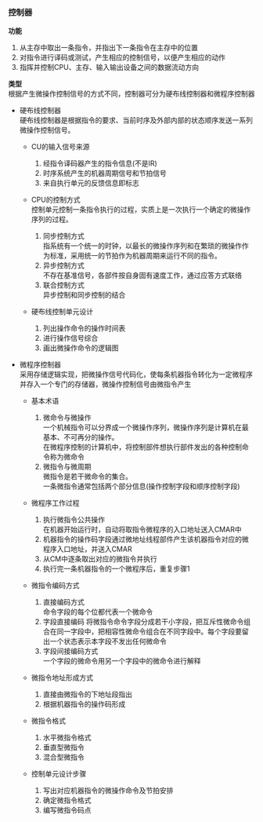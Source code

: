 ### 控制器
**功能**  
1. 从主存中取出一条指令，并指出下一条指令在主存中的位置
2. 对指令进行译码或测试，产生相应的控制信号，以便产生相应的动作
3. 指挥并控制CPU、主存、输入输出设备之间的数据流动方向


**类型**  
根据产生微操作控制信号的方式不同，控制器可分为硬布线控制器和微程序控制器
- 硬布线控制器  
硬布线控制器是根据指令的要求、当前时序及外部内部的状态顺序发送一系列微操作控制信号。
  - CU的输入信号来源  
      1. 经指令译码器产生的指令信息(不是IR)
      2. 时序系统产生的机器周期信号和节拍信号
      3. 来自执行单元的反馈信息即标志

  - CPU的控制方式  
  控制单元控制一条指令执行的过程，实质上是一次执行一个确定的微操作序列的过程。
      1. 同步控制方式  
      指系统有一个统一的时钟，以最长的微操作序列和在繁琐的微操作作为标准，采用统一的节拍作为机器周期来运行不同的指令。
      2. 异步控制方式  
      不存在基准信号，各部件按自身固有速度工作，通过应答方式联络
      3. 联合控制方式  
      异步控制和同步控制的结合

  - 硬布线控制单元设计  
      1. 列出操作命令的操作时间表
      2. 进行操作信号综合
      3. 画出微操作命令的逻辑图


- 微程序控制器  
采用存储逻辑实现，把微操作信号代码化，使每条机器指令转化为一定微程序并存入一个专门的存储器，微操作控制信号由微指令产生  
  - 基本术语  
      1. 微命令与微操作  
      一个机械指令可以分界成一个微操作序列，微操作序列是计算机在最基本、不可再分的操作。  
      在微程序控制的计算机中，将控制部件想执行部件发出的各种控制命令称为微命令
      2. 微指令与微周期  
      微指令是若干微命令的集合。  
      一条微指令通常包括两个部分信息(操作控制字段和顺序控制字段)


  - 微程序工作过程
    1. 执行微指令公共操作  
    在机器开始运行时，自动将取指令微程序的入口地址送入CMAR中  
    2. 机器指令的操作码字段通过微地址线程部件产生该机器指令对应的微程序入口地址，并送入CMAR
    3. 从CM中逐条取出对应的微指令并执行
    4. 执行完一条机器指令的一个微程序后，重复步骤1  

  - 微指令编码方式
    1. 直接编码方式  
    命令字段的每个位都代表一个微命令
    2. 字段直接编码
    将微指令命令字段分成若干小字段，把互斥性微命令组合在同一字段中，把相容性微命令组合在不同字段中。每个字段要留出一个状态表示本字段不发出任何微命令
    3. 字段间接编码方式  
    一个字段的微命令用另一个字段中的微命令进行解释
  - 微指令地址形成方式
    1. 直接由微指令的下地址段指出
    2. 根据机器指令的操作码形成  

  - 微指令格式  
    1. 水平微指令格式  
    2. 垂直型微指令
    3. 混合型微指令  

  - 控制单元设计步骤  
    1. 写出对应机器指令的微操作命令及节拍安排
    2. 确定微指令格式
    3. 编写微指令码点



